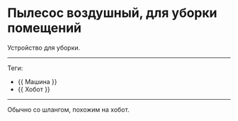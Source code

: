 # Пылесос воздушный, для уборки помещений

Устройство для уборки.

---

Теги:

- {{ Машина }}
- {{ Хобот }}

---

Обычно со шлангом, похожим на хобот.
